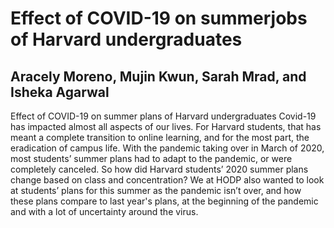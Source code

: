 # Effect of COVID-19 on summerjobs of Harvard undergraduates
## Aracely Moreno, Mujin Kwun, Sarah Mrad, and Isheka Agarwal 

Effect of COVID-19 on summer plans of Harvard undergraduates
Covid-19 has impacted almost all aspects of our lives. For Harvard students, that has meant a complete transition to online learning, and for the most part, the eradication of campus life. With the pandemic taking over in March of 2020, most students’ summer plans had to adapt to the pandemic, or were completely canceled. So how did Harvard students’ 2020 summer plans change based on class  and concentration?
We at HODP also wanted to look at students’ plans for this summer as the pandemic isn’t over, and how these plans compare to last year's plans, at the beginning of the pandemic and with a lot of uncertainty around the virus.

